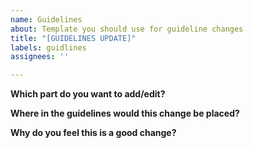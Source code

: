 ```yaml
---
name: Guidelines
about: Template you should use for guideline changes
title: "[GUIDELINES UPDATE]"
labels: guidlines
assignees: ''

---
```


**Which part do you want to add/edit?**

**Where in the guidelines would this change be placed?**

**Why do you feel this is a good change?**
